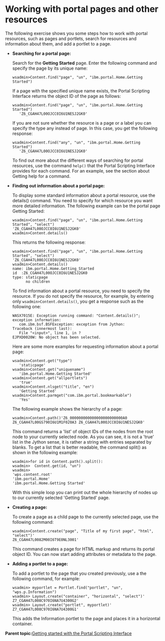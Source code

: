 # Working with portal pages and other resources

The following exercise shows you some steps how to work with portal resources, such as pages and portlets, search for resources and information about them, and add a portlet to a page.

-   **Searching for a portal page:**

    Search for the **Getting Started** page. Enter the following command and specify the page by its unique name:

    ```
    wsadmin>Content.find("page", "un", "ibm.portal.Home.Getting Started")
    
    ```

    If a page with the specified unique name exists, the Portal Scripting Interface returns the object ID of the page as follows:

    ```
    wsadmin>Content.find("page", "un", "ibm.portal.Home.Getting Started")
       'Z6_CGAH47L00OJCC0I6U1NESJ2GK0'
    
    ```

    If you are not sure whether the resource is a page or a label you can specify the type any instead of page. In this case, you get the following response:

    ```
    wsadmin>Content.find("any", "un", "ibm.portal.Home.Getting Started")
       'Z6_CGAH47L00OJCC0I6U1NESJ2GK0'
    
    ```

    To find out more about the different ways of searching for portal resources, use the command `help()` that the Portal Scripting Interface provides for each command. For an example, see the section about Getting help for a command.

-   **Finding out information about a portal page:**

    To display some standard information about a portal resource, use the details\(\) command. You need to specify for which resource you want more detailed information. The following example can be the portal page Getting Started:

    ```
    wsadmin>Content.find("page", "un", "ibm.portal.Home.Getting Started", "select")
    'Z6_CGAH47L00OJCC0I6U1NESJ2GK0'
    wsadmin>Content.details()
    
    ```

    This returns the following response:

    ```
    wsadmin>Content.find("page", "un", "ibm.portal.Home.Getting Started", "select")
    'Z6_CGAH47L00OJCC0I6U1NESJ2GK0'
    wsadmin>Content.details()
    name: ibm.portal.Home.Getting_Started
    id  :Z6_CGAH47L00OJCC0I6U1NESJ2GK0
    type: staticpage      
          no children
    
    ```

    To find information about a portal resource, you need to specify the resource. If you do not specify the resource, for example, by entering only `wsadmin>Content.details()`, you get a response such as the following one:

    ```
    WASX7015E: Exception running command: "Content.details()"; exception information: 
       com.ibm.bsf.BSFException: exception from Jython:
    Traceback (innermost last):  
       File "<input>", line 1, in ?
    EJPXD0020W: No object has been selected.
    
    ```

    Here are some more examples for requesting information about a portal page:

    ```
    wsadmin>Content.get("type")
       'staticpage'
    wsadmin>Content.get("uniquename")
       'ibm.portal.Home.Getting Started'
    wsadmin>Content.get("allportlets")
       'true'
    wsadmin>Content.nlsget("title", "en")
       'Getting Started'
    wsadmin>Content.parmget("com.ibm.portal.bookmarkable")
       'Yes'
    
    ```

    The following example shows the hierarchy of a page:

    ```
    wsadmin>Content.path()'Z6_000000000000000000000000A0 Z6_CGAH47L00GS790I6U1M1F020A3 Z6_CGAH47L00OJCC0I6U1NESJ2GK0'
    
    ```

    This command returns a 'list' of object IDs of the nodes from the root node to your currently selected node. As you can see, it is not a 'true' list in the Jython sense, it is rather a string with entries separated by blanks. To get a list that is better readable, the command split\(\) as shown in the following example:

    ```
    wsadmin>for id in Content.path().split():
    wsadmin>  Content.get(id, "un")
    wsadmin>
    'wps.content.root'
    'ibm.portal.Home'
    'ibm.portal.Home.Getting Started'
    
    ```

    With this simple loop you can print out the whole hierarchy of nodes up to our currently selected 'Getting Started' page.

-   **Creating a page:**

    To create a page as a child page to the currently selected page, use the following command:

    ```
    wsadmin>Content.create("page", "Title of my first page", "html", "select")'
    Z6_CGAH47L0082M00I6T9E0NL3001'
    
    ```

    This command creates a page for HTML markup and returns its portal object ID. You can now start adding attributes or metadata to the page.

-   **Adding a portlet to a page:**

    To add a portlet to the page that you created previously, use a the following command, for example:

    ```
    wsadmin> myportlet = Portlet.find("portlet", "un", "wps.p.Information")
    wsadmin> Layout.create("container", "horizontal", "select")'
    Z7_CGAH47L008C970I6NA7U4300G2'
    wsadmin> Layout.create("portlet", myportlet)'
    Z7_CGAH47L008C970I6NA7U4300G1'
    
    ```

    This adds the Information portlet to the page and places it in a horizontal container.


**Parent topic:**[Getting started with the Portal Scripting Interface](../admin-system/adpsi_start.md)

